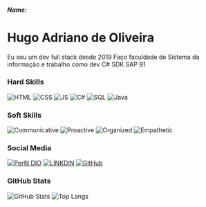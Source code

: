 ##### Name:

# Hugo Adriano de Oliveira
Eu sou um dev full stack desde 2019
Faço faculdade de Sistema da informação e trabalho como dev C# SDK SAP B1

### Hard Skills
![HTML](https://img.shields.io/badge/HTML-red)
![CSS](https://img.shields.io/badge/CSS-blue)
![JS](https://img.shields.io/badge/JavaScript-yellow)
![C#](https://img.shields.io/badge/C#-darkblue)
![SQL](https://img.shields.io/badge/SQL-orange)
![Java](https://img.shields.io/badge/Java-red)

### Soft Skills
![Communicative](https://img.shields.io/badge/Communicative-red)
![Proactive](https://img.shields.io/badge/Proactive-blue)
![Organized](https://img.shields.io/badge/Organized-red)
![Empathetic](https://img.shields.io/badge/Empathetic-blue)

### Social Media
[![Perfil DIO](https://img.shields.io/badge/DIO/PERFIL-darkblue)](https://web.dio.me/users/biassistencia)
[![LINKDIN](https://img.shields.io/badge/Linkdin-blue)](https://www.linkedin.com/in/hugo-adriano-de-oliveira-07b46321b/)
[![GitHub](https://img.shields.io/badge/GitHub-black)](https://github.com/HugoOwl)

### GitHub Stats
![GitHub Stats](https://github-readme-stats.vercel.app/api?username=HugoOwl&theme=transparent&bg_color=013&border_color=30A3DC&show_icons=true&icon_color=30A3DC&title_color=E94D5F&text_color=FFF)
![Top Langs](https://github-readme-stats-git-masterrstaa-rickstaa.vercel.app/api/top-langs/?username=HugoOwl&layout=compact&bg_color=013&border_color=30A3DC&title_color=E94D5F&text_color=FFF)